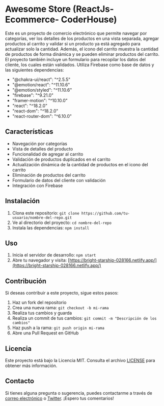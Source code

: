 # Awesome Store (ReactJs- Ecommerce- CoderHouse)

Este es un proyecto de comercio electrónico que permite navegar por categorías, ver los detalles de los productos en una vista separada, agregar productos al carrito y validar si un producto ya está agregado para actualizar solo la cantidad. Además, el icono del carrito muestra la cantidad de productos de forma dinámica y se pueden eliminar productos del carrito. El proyecto también incluye un formulario para recopilar los datos del cliente, los cuales están validados. Utiliza Firebase como base de datos y las siguientes dependencias:

- "@chakra-ui/react": "^2.5.5"
- "@emotion/react": "^11.10.6"
- "@emotion/styled": "^11.10.6"
- "firebase": "^9.21.0"
- "framer-motion": "^10.10.0"
- "react": "^18.2.0"
- "react-dom": "^18.2.0"
- "react-router-dom": "^6.10.0"

## Características

- Navegación por categorías
- Vista de detalles del producto
- Funcionalidad de agregar al carrito
- Validación de productos duplicados en el carrito
- Actualización dinámica de la cantidad de productos en el icono del carrito
- Eliminación de productos del carrito
- Formulario de datos del cliente con validación
- Integración con Firebase

## Instalación

1. Clona este repositorio: `git clone https://github.com/tu-usuario/nombre-del-repo.git`
2. Ve al directorio del proyecto: `cd nombre-del-repo`
3. Instala las dependencias: `npm install`

## Uso

1. Inicia el servidor de desarrollo: `npm start`
2. Abre tu navegador y visita: [https://bright-starship-028166.netlify.app/](https://bright-starship-028166.netlify.app/)

## Contribución

Si deseas contribuir a este proyecto, sigue estos pasos:

1. Haz un fork del repositorio
2. Crea una nueva rama: `git checkout -b mi-rama`
3. Realiza tus cambios y guarda
4. Realiza un commit de tus cambios: `git commit -m "Descripción de los cambios"`
5. Haz push a la rama: `git push origin mi-rama`
6. Abre una Pull Request en GitHub

## Licencia

Este proyecto está bajo la Licencia MIT. Consulta el archivo [LICENSE](LICENSE) para obtener más información.

## Contacto

Si tienes alguna pregunta o sugerencia, puedes contactarme a través de [correo electrónico](mailto:tu-correo@ejemplo.com) o [Twitter](https://twitter.com/tu-usuario). ¡Espero tus comentarios!
